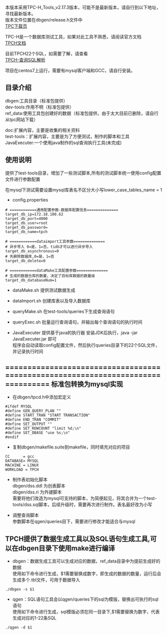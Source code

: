 本版本采用TPC-H_Tools_v2.17.3版本，可能不是最新版本，请自行到以下地址，寻找最新版本。</br>
版本文件位置在dbgen/release.h文件中<br>
[TPC下载页](http://www.tpc.org/tpc_documents_current_versions/current_specifications.asp)</br>
   
TPC-H是一个数据库测试工具，如果对此工具不熟悉，请阅读官方文档 </br>
[TPCH文档](http://www.tpc.org/TPC_Documents_Current_Versions/pdf/tpc-h_v2.17.3.pdf) </br>   

目前TPCH22个SQL，如需要了解，请查看<br> 
[TPCH-查询SQL解析](doc/QuerySQLExplain.MD)<br>

项目在centos7上运行，需要有mysql客户端和GCC，请自行安装。<br>

目录介绍
----
dbgen:工具目录（标准包提供）<br>
dev-tools:作用不明（标准包提供）<br>
ref_data:使用工具包创建好的数据（标准包提供，由于太大目前已删除，请自行从tpc网站下载）<br>

doc:扩展内容，主要是收集的相关资料<br>
test-tools：扩展内容，主要是为了方便测试，制作的脚本和工具<br>
JavaExecuter:一个使用java制作的sql查询执行工具(未完成)<br>

使用说明
----
提供了test-tools目录，增加了一些测试脚本,所有的测试脚本统一使用config配置文件进行参数配置<br>

在mysql下测试需要设置mysql库表名不区分大小写lower_case_tables_name = 1<br>

* config.properties
````
# ============通用配置参数-数据库配置信息==============
target_db_ip=172.18.100.62
target_db_port=4000
target_db_user=root
target_db_password=
target_db_name=tpch

# ============dataimport工具参数==============
# 异步导入 0=是，1=否，tidb才可以进行异步导入
target_db_asynchronous=0
# 先删除数据库,0=是，1=否
target_db_delete=0

# ============dataMake工具配置参数==============
# 生成的数据仓库的数量，决定了目标库数据的数量级
target_db_databaseNum=1
````

* dataMake.sh 提供测试数据生成 

* dataImport.sh 创建库表以及导入数据库

* queryMake.sh 在test-tools/queries下生成查询语句

* queryExec.sh 批量运行查询语句，并输出每个查询语句的执行时间

* JavaExecuter 提供基于java的执行器
  安装JDK后执行，java -jar JavaExecuter.jar 即可<br>
  程序会自动读取config配置文件，然后执行queries目录下的22个SQL文件，并记录执行时间<br>
  


================================================================================
标准包转换为mysql实现
----
* 在dbgen/tpcd.h中添加宏定义<br>
````
#ifdef MYSQL
#define GEN_QUERY_PLAN ""
#define START_TRAN "START TRANSACTION"
#define END_TRAN "COMMIT"
#define SET_OUTPUT ""
#define SET_ROWCOUNT "limit %d;\n"
#define SET_DBASE "use %s;\n"
#endif
````
* 复制dbgen/makefile.suite到makefile，同时填充对应的项目<br>
````
CC      = gcc
DATABASE= MYSQL
MACHINE = LINUX
WORKLOAD = TPCH
````

* 制作表初始化脚本<br>
  dbgen/dss.ddl 为创表脚本<br>
  dbgen/dss.ri  为外键脚本<br>
  需要将他们改造为mysql可支持的脚本，为简便起见，将其合并为一个test-tools/dss.sql脚本，后续升级时，需要再次进行制作。表名最好改为小写<br>

* 调整查询脚本<br>
   参数脚本在qgen/queries目下，需要进行修改才能适合与mysql
   
  


TPCH提供了数据生成工具以及SQL语句生成工具,可以在dbgen目录下使用make进行编译</br>
---
* dbgen：数据生成工具可以生成对应的数据，ref_data目录中为提前生成好的数据</br>
使用如下命令进行生成，$1需要替换成数字，即生成的数据的数量，运行后会生成多个.tbl文件，可用于数据导入<br>
 ```
 ./dbgen -s $1
 ```
  
* qgen：SQL语句工具会以qgen/queries下的sql为模版，替换出可执行的sql语句</br>
使用如下命令进行生成，sql模版必须在同一目录下,$1需要替换为数字，代表生成对应的1-22条SQL
````
./qgen -d $1
````


  

         






